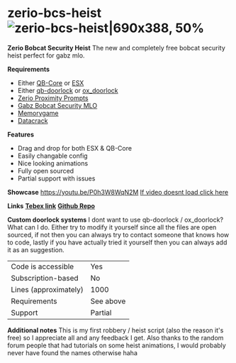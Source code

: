 # zerio-bcs-heist![zerio-bcs-heist|690x388, 50%](upload://lEVRsGwVvhWAeWA7qRIX834jvTs.jpeg)

**Zerio Bobcat Security Heist**
The new and completely free bobcat security heist perfect for gabz mlo.

**Requirements**
- Either [QB-Core](https://github.com/qbcore-framework) or [ESX](https://github.com/esx-framework/esx-legacy)
- Either [qb-doorlock](https://github.com/qbcore-framework/qb-doorlock) or [ox_doorlock](https://github.com/overextended/ox_doorlock)
- [Zerio Proximity Prompts](https://store.zerio-scripts.com/package/5152911)
- [Gabz Bobcat Security MLO](https://gabzv.com)
- [Memorygame](https://github.com/pushkart2/memorygame)
- [Datacrack](https://github.com/utkuali/datacrack)

**Features**
- Drag and drop for both ESX & QB-Core
- Easily changable config
- Nice looking animations
- Fully open sourced
- Partial support with issues

**Showcase**
https://youtu.be/P0h3W8WqN2M
[If video doesnt load click here](https://youtu.be/P0h3W8WqN2M)

**Links**
[**Tebex link**](https://store.zerio-scripts.com/)
[**Github Repo**](https://github.com/Z3rio/zerio-bcs-heist)

**Custom doorlock systems**
I dont want to use qb-doorlock / ox_doorlock? What can I do.
Either try to modify it yourself since all the files are open sourced, if not then you can always try to contact someone that knows how to code, lastly if you have actually tried it yourself then you can always add it as an suggestion.

|                                         |                                |
|-------------------------------------|----------------------------|
| Code is accessible       | Yes|
| Subscription-based      | No                 |
| Lines (approximately)  | 1000  |
| Requirements                | See above|
| Support                           | Partial                 |

**Additional notes**
This is my first robbery / heist script (also the reason it's free) so I appreciate all and any feedback I get. Also thanks to the random forum people that had tutorials on some heist animations, I would probably never have found the names otherwise haha
